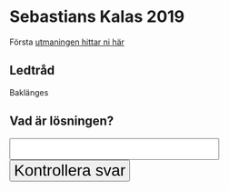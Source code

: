 # Sebastians Kalas 2019
Första [utmaningen hittar ni här](http://maps.google.com/maps?q=57.7141994,11.9025116) 

## Ledtråd
Baklänges

## Vad är lösningen?
<div id="q">
    <input style="font-size: 2em" id="a" data-expect="blaze,blace,blase" type="text" />
    <button style="font-size: 2em" id="sub">Kontrollera svar</button>
    <a id="link" style="display: none;" href="https://archevel.github.io/kalas2019/q2">Till nasta!</a>
</div>
